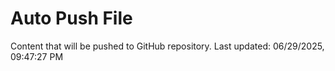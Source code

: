 # Auto Push File

Content that will be pushed to GitHub repository.
Last updated: 06/29/2025, 09:47:27 PM